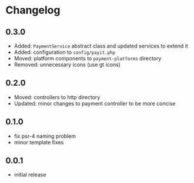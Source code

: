 # Changelog


## 0.3.0
- Added: `PaymentService` abstract class and updated services to extend it
- Added: configuration to `config/payit.php`
- Moved: platform components to `payment-platforms` directory
- Removed: unnecessary icons (use gt icons)

## 0.2.0
- Moved: controllers to http directory
- Updated: minor changes to payment controller to be more concise

## 0.1.0
- fix psr-4 naming problem
- minor template fixes

## 0.0.1
- initial release
